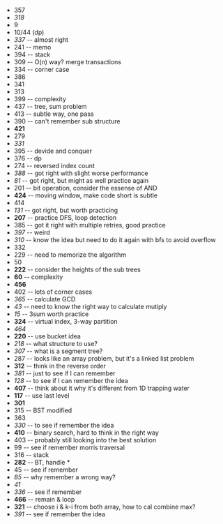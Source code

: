 + 357
+ *318*
+ 9
+ 10/44 (dp)
+ *337* -- almost right
+ 241 -- memo
+ 394 -- stack
+ 309 -- O(n) way? merge transactions
+ 334 -- corner case
+ 386
+ 341
+ 313
+ 399 -- complexity
+ 437 -- tree, sum problem
+ 413 -- subtle way, one pass
+ 390 -- can't remember sub structure
+ **421**
+ 279
+ *331*
+ 395 -- devide and conquer
+ 376 -- dp
+ 274 -- reversed index count
+ *388* -- got right with slight worse performance
+ *81* -- got right, but might as well practice again
+ 201 -- bit operation, consider the essense of AND
+ **424** -- moving window, make code short is subtle
+ 414
+ *131* -- got right, but worth practicing
+ **207** -- practice DFS, loop detection
+ 385 -- got it right with multiple retries, good practice
+ *397* -- weird
+ *310* -- know the idea but need to do it again with bfs to avoid overflow
+ 332
+ 229 -- need to memorize the algorithm
+ 50
+ **222** -- consider the heights of the sub trees
+ **60** -- complexity
+ **456**
+ 402 -- lots of corner cases
+ *365* -- calculate GCD
+ *43* -- need to know the right way to calculate mutiply
+ *15* -- 3sum worth practice
+ **324** -- virtual index, 3-way partition
+ *464*
+ **220** -- use bucket idea
+ *218* -- what structure to use?
+ *307* -- what is a segment tree?
+ 287 -- looks like an array problem, but it's a linked list problem
+ **312** -- think in the reverse order
+ *381* -- just to see if I can remember
+ *128* -- to see if I can remember the idea
+ **407** -- think about it why it's different from 1D trapping water
+ **117** -- use last level
+ **301**
+ 315 -- BST modified
+ 363
+ *330* -- to see if remember the idea
+ **410** -- binary search, hard to think in the right way
+ 403 -- probably still looking into the best solution
+ 99 -- see if remember morris traversal
+ 316 -- stack
+ **282** -- BT, handle *
+ 45 -- see if remember
+ *85* -- why remember a wrong way?
+ *41*
+ *336* -- see if remember
+ **466** -- remain & loop
+ **321** -- choose i & k-i from both array, how to cal combine max?
+ *391* -- see if remember the idea